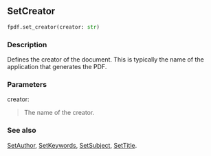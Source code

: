 ## SetCreator ##

```python
fpdf.set_creator(creator: str)
```
### Description ###

Defines the creator of the document. This is typically the name of the application that generates the PDF.

### Parameters ###

creator:
> The name of the creator.

### See also ###

[SetAuthor](SetAuthor.md), [SetKeywords](SetKeywords.md), [SetSubject](SetSubject.md), [SetTitle](SetTitle.md).
